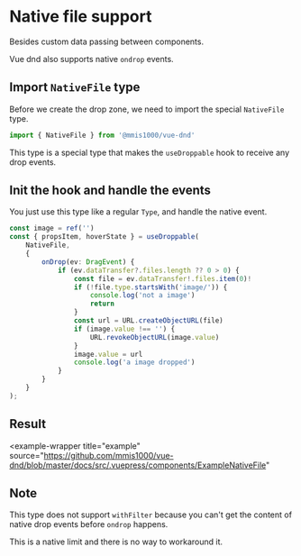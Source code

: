 # Native file support

Besides custom data passing between components.

Vue dnd also supports native `ondrop` events.

## Import `NativeFile` type

Before we create the drop zone, we need to import the special `NativeFile` type.

```ts
import { NativeFile } from '@mmis1000/vue-dnd'
```

This type is a special type that makes the `useDroppable` hook to receive
any drop events.

## Init the hook and handle the events

You just use this type like a regular `Type`, and handle the native event.

```ts
const image = ref('')
const { propsItem, hoverState } = useDroppable(
    NativeFile,
    {
        onDrop(ev: DragEvent) {
            if (ev.dataTransfer?.files.length ?? 0 > 0) {
                const file = ev.dataTransfer!.files.item(0)!
                if (!file.type.startsWith('image/')) {
                    console.log('not a image')
                    return
                }
                const url = URL.createObjectURL(file)
                if (image.value !== '') {
                    URL.revokeObjectURL(image.value)
                }
                image.value = url
                console.log('a image dropped')
            }
        }
    }
);
```

## Result

<example-wrapper
    title="example"
    source="https://github.com/mmis1000/vue-dnd/blob/master/docs/src/.vuepress/components/ExampleNativeFile"
>
<template v-slot:default>
<example-native-file-app></example-native-file-app>
</template>
</example-wrapper>

## Note

This type does not support `withFilter` because you can't get the content of
native drop events before `ondrop` happens.

This is a native limit and there is no way to workaround it.
